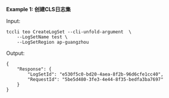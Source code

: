 **Example 1: 创建CLS日志集**



Input: 

```
tccli teo CreateLogSet --cli-unfold-argument  \
    --LogSetName test \
    --LogSetRegion ap-guangzhou
```

Output: 
```
{
    "Response": {
        "LogSetId": "e530f5c0-bd20-4aea-8f2b-96d6cfe1cc40",
        "RequestId": "5be5d480-3fe3-4e44-8f35-bedfa3ba7697"
    }
}
```

